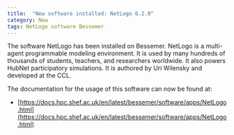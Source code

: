 ```yaml
---
title:  "New software installed: NetLogo 6.2.0"
category: New
tags: NetLogo software Bessemer
---
```


The software NetLogo has been installed on Bessemer. NetLogo is a multi-agent programmable modeling environment. It is used by many hundreds of thousands of students, teachers, and researchers worldwide. It also powers HubNet participatory simulations. It is authored by Uri Wilensky and developed at the CCL.

The documentation for the usage of this software can now be found at:

* [https://docs.hpc.shef.ac.uk/en/latest/bessemer/software/apps/NetLogo.html](https://docs.hpc.shef.ac.uk/en/latest/bessemer/software/apps/NetLogo.html)